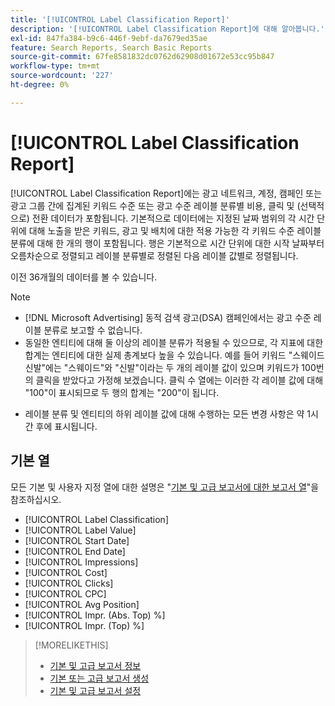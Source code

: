 ```yaml
---
title: '[!UICONTROL Label Classification Report]'
description: '[!UICONTROL Label Classification Report]에 대해 알아봅니다.'
exl-id: 847fa384-b9c6-446f-9ebf-da7679ed35ae
feature: Search Reports, Search Basic Reports
source-git-commit: 67fe8581832dc0762d62908d01672e53cc95b847
workflow-type: tm+mt
source-wordcount: '227'
ht-degree: 0%

---
```


# [!UICONTROL Label Classification Report]

[!UICONTROL Label Classification Report]에는 광고 네트워크, 계정, 캠페인 또는 광고 그룹 간에 집계된 키워드 수준 또는 광고 수준 레이블 분류별 비용, 클릭 및 (선택적으로) 전환 데이터가 포함됩니다. 기본적으로 데이터에는 지정된 날짜 범위의 각 시간 단위에 대해 노출을 받은 키워드, 광고 및 배치에 대한 적용 가능한 각 키워드 수준 레이블 분류에 대해 한 개의 행이 포함됩니다. 행은 기본적으로 시간 단위에 대한 시작 날짜부터 오름차순으로 정렬되고 레이블 분류별로 정렬된 다음 레이블 값별로 정렬됩니다.

이전 36개월의 데이터를 볼 수 있습니다.

>[!NOTE]
>
>* [!DNL Microsoft Advertising] 동적 검색 광고(DSA) 캠페인에서는 광고 수준 레이블 분류로 보고할 수 없습니다.
>* 동일한 엔티티에 대해 둘 이상의 레이블 분류가 적용될 수 있으므로, 각 지표에 대한 합계는 엔티티에 대한 실제 총계보다 높을 수 있습니다. 예를 들어 키워드 &quot;스웨이드 신발&quot;에는 &quot;스웨이드&quot;와 &quot;신발&quot;이라는 두 개의 레이블 값이 있으며 키워드가 100번의 클릭을 받았다고 가정해 보겠습니다. 클릭 수 열에는 이러한 각 레이블 값에 대해 &quot;100&quot;이 표시되므로 두 행의 합계는 &quot;200&quot;이 됩니다.
* 레이블 분류 및 엔티티의 하위 레이블 값에 대해 수행하는 모든 변경 사항은 약 1시간 후에 표시됩니다.

## 기본 열

모든 기본 및 사용자 지정 열에 대한 설명은 &quot;[기본 및 고급 보고서에 대한 보고서 열](basic-advanced-report-columns.md)&quot;을 참조하십시오.

* [!UICONTROL Label Classification]
* [!UICONTROL Label Value]
* [!UICONTROL Start Date]
* [!UICONTROL End Date]
* [!UICONTROL Impressions]
* [!UICONTROL Cost]
* [!UICONTROL Clicks]
* [!UICONTROL CPC]
* [!UICONTROL Avg Position]
* [!UICONTROL Impr. (Abs. Top) %]
* [!UICONTROL Impr. (Top) %]

>[!MORELIKETHIS]
>
>* [기본 및 고급 보고서 정보](basic-advanced-report-about.md)
>* [기본 또는 고급 보고서 생성](basic-advanced-report-generate.md)
>* [기본 및 고급 보고서 설정](basic-advanced-report-settings.md)
